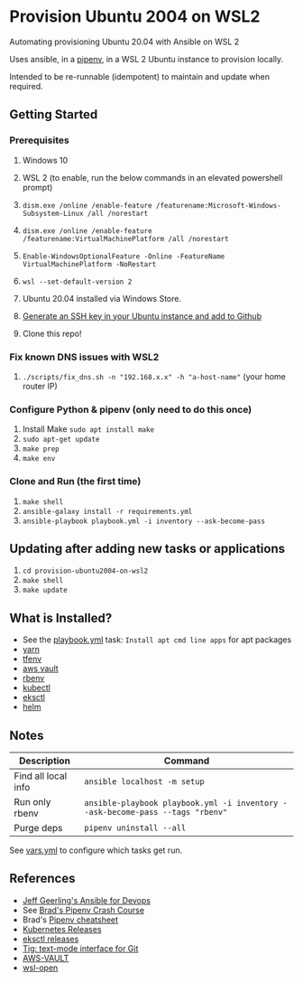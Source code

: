 # Provision Ubuntu 2004 on WSL2

Automating provisioning Ubuntu 20.04 with Ansible on WSL 2

Uses ansible, in a [pipenv](https://docs.pipenv.org/), in a WSL 2 Ubuntu instance to provision locally.

Intended to be re-runnable (idempotent) to maintain and update when required.

## Getting Started

### Prerequisites

1. Windows 10
1. WSL 2 (to enable, run the below commands in an elevated powershell prompt)
3. `dism.exe /online /enable-feature /featurename:Microsoft-Windows-Subsystem-Linux /all /norestart`
4. `dism.exe /online /enable-feature /featurename:VirtualMachinePlatform /all /norestart`
5. `Enable-WindowsOptionalFeature -Online -FeatureName VirtualMachinePlatform -NoRestart`
6. `wsl --set-default-version 2`

1. Ubuntu 20.04 installed via Windows Store.
1. [Generate an SSH key in your Ubuntu instance and add to Github](https://docs.github.com/en/github/authenticating-to-github/connecting-to-github-with-ssh/generating-a-new-ssh-key-and-adding-it-to-the-ssh-agent) 
1. Clone this repo! 

### Fix known DNS issues with WSL2
1. `./scripts/fix_dns.sh -n "192.168.x.x" -h "a-host-name"` (your home router IP)

### Configure Python & pipenv (only need to do this once)

1. Install Make `sudo apt install make`
1. `sudo apt-get update`
1. `make prep`
1. `make env`

### Clone and Run (the first time)

1. `make shell`
1. `ansible-galaxy install -r requirements.yml`
1. `ansible-playbook playbook.yml -i inventory --ask-become-pass`

## Updating after adding new tasks or applications
1. `cd provision-ubuntu2004-on-wsl2`
1. `make shell`
1. `make update`

## What is Installed?

- See the [playbook.yml](playbook.yml) task: `Install apt cmd line apps` for apt packages
- [yarn](tasks/yarn.yml)
- [tfenv](tasks/tfenv.yml)
- [aws vault](tasks/aws-vault.yml)
- [rbenv](tasks/rbenv.yml)
- [kubectl](tasks/kubectl.yml)
- [eksctl](tasks/eksctl.yml)
- [helm](tasks/helm.yml)


## Notes

|Description           | Command                                                                       |
|--------------------- | ----------------------------------------------------------------------------- |
|Find all local info   | `ansible localhost -m setup`                                                  |
|Run only rbenv        | `ansible-playbook playbook.yml -i inventory --ask-become-pass --tags "rbenv"` |
|Purge deps            | `pipenv uninstall --all`                                                      |

See [vars.yml](vars.yml) to configure which tasks get run.

## References

- [Jeff Geerling's Ansible for Devops](https://leanpub.com/ansible-for-devops/c/J2V7E1SOETu3)
- See [Brad's Pipenv Crash Course](https://youtu.be/6Qmnh5C4Pmo)
- Brad's [Pipenv cheatsheet](https://gist.github.com/bradtraversy/c70a93d6536ed63786c434707b898d55)
- [Kubernetes Releases](https://kubernetes.io/releases/)
- [eksctl releases](https://github.com/weaveworks/eksctl/releases)
- [Tig: text-mode interface for Git](https://jonas.github.io/tig/)
- [AWS-VAULT](https://github.com/99designs/aws-vault/releases)
- [wsl-open](https://github.com/4U6U57/wsl-open)
